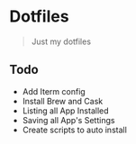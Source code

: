 # Dotfiles 

> Just my dotfiles

## Todo
- Add Iterm config
- Install Brew and Cask
- Listing all App Installed
- Saving all App's Settings
- Create scripts to auto install
